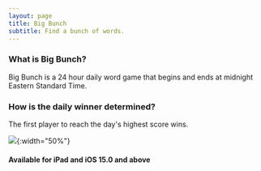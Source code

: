 ```yaml
---
layout: page
title: Big Bunch
subtitle: Find a bunch of words.
---
```


### What is Big Bunch?

Big Bunch is a 24 hour daily word game that begins and ends at midnight Eastern Standard Time.

### How is the daily winner determined?

The first player to reach the day's highest score wins.

![](/assets/img/bigBunch_win_white_bg.PNG#center){:width="50%"}

#### Available for iPad and iOS 15.0 and above
